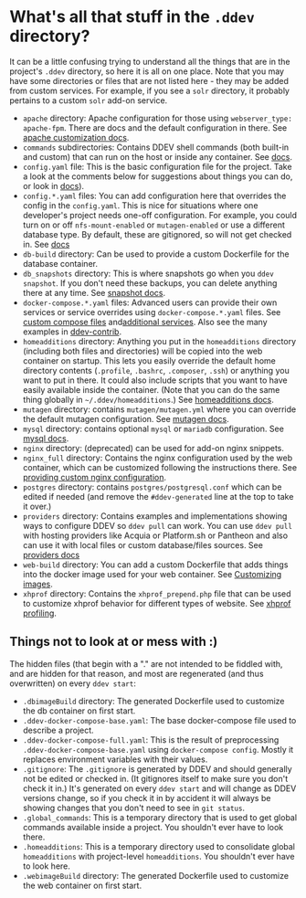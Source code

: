 # What's all that stuff in the `.ddev` directory?

It can be a little confusing trying to understand all the things that are in the project's `.ddev` directory, so here it is all on one place. Note that you may have some directories or files that are not listed here - they may be added from custom services. For example, if you see a `solr` directory, it probably pertains to a custom `solr` add-on service.

* `apache` directory: Apache configuration for those using `webserver_type: apache-fpm`. There are docs and the default configuration in there. See [apache customization docs](../extend/customization-extendibility.md#providing-custom-apache-configuration).
* `commands` subdirectories: Contains DDEV shell commands (both built-in and custom) that can run on the host or inside any container. See [docs](../extend/custom-commands.md).
* `config.yaml` file: This is the basic configuration file for the project. Take a look at the comments below for suggestions about things you can do, or look in [docs](../configuration/config_yaml.md)).
* `config.*.yaml` files: You can add configuration here that overrides the  config in the `config.yaml`. This is nice for situations where one developer's project needs one-off configuration. For example, you could turn on or off `nfs-mount-enabled` or `mutagen-enabled` or use a different database type. By default, these are gitignored, so will not get checked in. See [docs](../extend/customization-extendibility.md#extending-configyaml-with-custom-configyaml-files)
* `db-build` directory: Can be used to provide a custom Dockerfile for the database container.
* `db_snapshots` directory: This is where snapshots go when you `ddev snapshot`. If you don't need these backups, you can delete anything there at any time. See [snapshot docs](../basics/cli-usage.md#snapshotting-and-restoring-a-database).
* `docker-compose.*.yaml` files: Advanced users can provide their own services or service overrides using `docker-compose.*.yaml` files. See [custom compose files](../extend/custom-compose-files.md) and[additional services](../extend/additional-services.md). Also see the many examples in [ddev-contrib](https://github.com/drud/ddev-contrib).
* `homeadditions` directory: Anything you put in the `homeadditions` directory (including both files and directories) will be copied into the web container on startup. This lets you easily override the default home directory contents (`.profile`, `.bashrc`, `.composer`, `.ssh`) or anything you want to put in there. It could also include scripts that you want to have easily available inside the container. (Note that you can do the same thing globally in `~/.ddev/homeadditions`.) See [homeadditions docs](../extend/in-container-configuration.md).
* `mutagen` directory: contains `mutagen/mutagen.yml` where you can override the default mutagen configuration. See [mutagen docs](../install/performance.md#advanced-mutagen-configuration-options).
* `mysql` directory: contains optional `mysql` or `mariadb` configuration. See [mysql docs](../extend/customization-extendibility.md#providing-custom-mysqlmariadb-configuration-mycnf).
* `nginx` directory: (deprecated) can be used for add-on nginx snippets.
* `nginx_full` directory: Contains the nginx configuration used by the web container, which can be customized following the instructions there. See [providing custom nginx configuration](../extend/customization-extendibility.md#providing-custom-nginx-configuration).
* `postgres` directory: contains `postgres/postgresql.conf` which can be edited if needed (and remove the `#ddev-generated` line at the top to take it over.)
* `providers` directory: Contains examples and implementations showing ways to configure DDEV so `ddev pull` can work. You can use `ddev pull` with hosting providers like Acquia or Platform.sh or Pantheon and also can use it with local files or custom database/files sources. See [providers docs](../providers/index.md)
* `web-build` directory: You can add a custom Dockerfile that adds things into the docker image used for your web container. See [Customizing images](../extend/customizing-images.md).
* `xhprof` directory: Contains the `xhprof_prepend.php` file that can be used to customize xhprof behavior for different types of website. See [xhprof profiling](../debugging-profiling/xhprof-profiling.md).

## Things not to look at or mess with :)

The hidden files (that begin with a "." are not intended to be fiddled with, and are hidden for that reason, and most are regenerated (and thus overwritten) on every `ddev start`:

* `.dbimageBuild` directory: The generated Dockerfile used to customize the db container on first start.
* `.ddev-docker-compose-base.yaml`: The base docker-compose file used to describe a project.
* `.ddev-docker-compose-full.yaml`: This is the result of preprocessing `.ddev-docker-compose-base.yaml` using `docker-compose config`. Mostly it replaces environment variables with their values.
* `.gitignore`: The `.gitignore` is generated by DDEV and should generally not be edited or checked in. (It gitignores itself to make sure you don't check it in.) It's generated on every `ddev start` and will change as DDEV versions change, so if you check it in by accident it will always be showing changes that you don't need to see in `git status`.
* `.global_commands`: This is a temporary directory that is used to get global commands available inside a project. You shouldn't ever have to look there.
* `.homeadditions`: This is a temporary directory used to consolidate global `homeadditions` with project-level `homeadditions`. You shouldn't ever have to look here.
* `.webimageBuild` directory: The generated Dockerfile used to customize the web container on first start.
